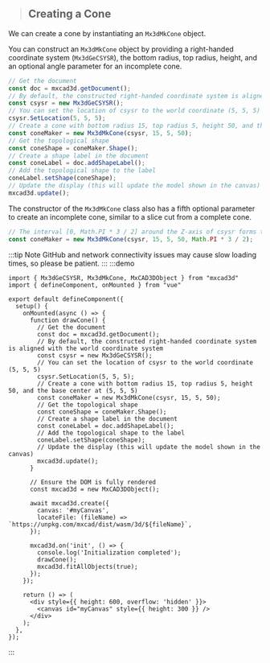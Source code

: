> ## Creating a Cone

We can create a cone by instantiating an `Mx3dMkCone` object.

You can construct an `Mx3dMkCone` object by providing a right-handed coordinate system (`Mx3dGeCSYSR`), the bottom radius, top radius, height, and an optional angle parameter for an incomplete cone.

```typescript
// Get the document
const doc = mxcad3d.getDocument();
// By default, the constructed right-handed coordinate system is aligned with the world coordinate system
const csysr = new Mx3dGeCSYSR();
// You can set the location of csysr to the world coordinate (5, 5, 5)
csysr.SetLocation(5, 5, 5);
// Create a cone with bottom radius 15, top radius 5, height 50, and the base center at (5, 5, 5)
const coneMaker = new Mx3dMkCone(csysr, 15, 5, 50);
// Get the topological shape
const coneShape = coneMaker.Shape();
// Create a shape label in the document
const coneLabel = doc.addShapeLabel();
// Add the topological shape to the label
coneLabel.setShape(coneShape);
// Update the display (this will update the model shown in the canvas)
mxcad3d.update();
```

The constructor of the `Mx3dMkCone` class also has a fifth optional parameter to create an incomplete cone, similar to a slice cut from a complete cone.

```typescript
// The interval [0, Math.PI * 3 / 2] around the Z-axis of csysr forms the incomplete cone
const coneMaker = new Mx3dMkCone(csysr, 15, 5, 50, Math.PI * 3 / 2);
```

:::tip Note
GitHub and network connectivity issues may cause slow loading times, so please be patient.
:::
:::demo

```tsx
import { Mx3dGeCSYSR, Mx3dMkCone, MxCAD3DObject } from "mxcad3d"
import { defineComponent, onMounted } from "vue"

export default defineComponent({
  setup() {
    onMounted(async () => {
      function drawCone() {
        // Get the document
        const doc = mxcad3d.getDocument();
        // By default, the constructed right-handed coordinate system is aligned with the world coordinate system
        const csysr = new Mx3dGeCSYSR();
        // You can set the location of csysr to the world coordinate (5, 5, 5)
        csysr.SetLocation(5, 5, 5);
        // Create a cone with bottom radius 15, top radius 5, height 50, and the base center at (5, 5, 5)
        const coneMaker = new Mx3dMkCone(csysr, 15, 5, 50);
        // Get the topological shape
        const coneShape = coneMaker.Shape();
        // Create a shape label in the document
        const coneLabel = doc.addShapeLabel();
        // Add the topological shape to the label
        coneLabel.setShape(coneShape);
        // Update the display (this will update the model shown in the canvas)
        mxcad3d.update();
      }

      // Ensure the DOM is fully rendered
      const mxcad3d = new MxCAD3DObject();

      await mxcad3d.create({
        canvas: '#myCanvas',
        locateFile: (fileName) => `https://unpkg.com/mxcad/dist/wasm/3d/${fileName}`,
      });

      mxcad3d.on('init', () => {
        console.log('Initialization completed');
        drawCone();
        mxcad3d.fitAllObjects(true);
      });
    });

    return () => (
      <div style={{ height: 600, overflow: 'hidden' }}>
        <canvas id="myCanvas" style={{ height: 300 }} />
      </div>
    );
  },
});
```
:::

